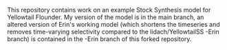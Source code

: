 This repository contains work on an example Stock Synthesis model for Yellowtail Flounder. My version of the model is in the main branch, an altered version of Erin's working model (which shortens the timeseries and removes time-varying selectivity compared to the lidach/YellowtailSS -Erin branch) is contained in the -Erin branch of this forked repository.
